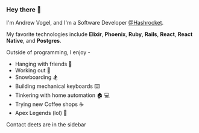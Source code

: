 ### Hey there 👋

I'm Andrew Vogel, and I'm a Software Developer [@Hashrocket](https://github.com/Hashrocket).

My favorite technologies include **Elixir**, **Phoenix**, **Ruby**, **Rails**, **React**, **React Native**, and **Postgres**.

Outside of programming, I enjoy -  
- Hanging with friends 🤝
- Working out 💪
- Snowboarding 🏂
- Building mechanical keyboards ⌨️
- Tinkering with home automation 🏠 💻
- Trying new Coffee shops ☕️
- Apex Legends (lol) 👹

Contact deets are in the sidebar


<!--
**avogel3/avogel3** is a ✨ _special_ ✨ repository because its `README.md` (this file) appears on your GitHub profile.

Here are some ideas to get you started:

- 🔭 I’m currently working on ...
- 🌱 I’m currently learning ...
- 👯 I’m looking to collaborate on ...
- 🤔 I’m looking for help with ...
- 💬 Ask me about ...
- 📫 How to reach me: ...
- 😄 Pronouns: ...
- ⚡ Fun fact: ...
-->
